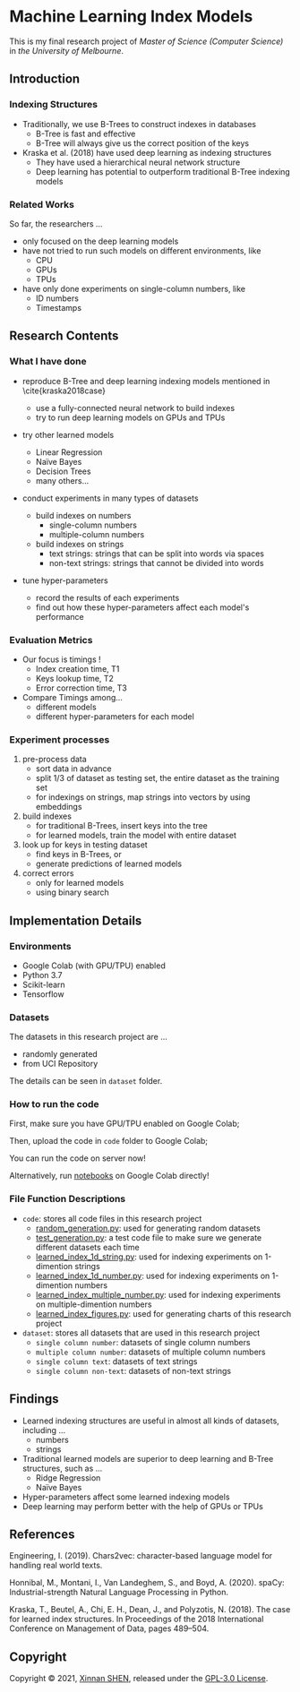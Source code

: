 # Machine Learning Index Models
This is my final research project of *Master of Science (Computer Science)* in *the University of Melbourne*.



## Introduction

### Indexing Structures

- Traditionally, we use B-Trees to construct indexes in databases
    - B-Tree is fast and effective
    - B-Tree will always give us the correct position of the keys
-  Kraska et al. (2018)  have used deep learning as indexing structures
    - They have used a hierarchical neural network structure
    - Deep learning has potential to outperform traditional B-Tree indexing models

### Related Works

So far, the researchers ...

- only focused on the deep learning models
- have not tried to run such models on different environments, like
    - CPU
    - GPUs
    - TPUs
- have only done experiments on single-column numbers, like
    - ID numbers
    - Timestamps



## Research Contents

### What I have done

- reproduce B-Tree and deep learning indexing models mentioned in \cite{kraska2018case}
    - use a fully-connected neural network to build indexes
    - try to run deep learning models on GPUs and TPUs
- try other learned models
    - Linear Regression
    - Naïve Bayes
    - Decision Trees
    - many others...

- conduct experiments in many types of datasets
    - build indexes on numbers
        - single-column numbers
        - multiple-column numbers
    - build indexes on strings
        - text strings: strings that can be split into words via spaces
        - non-text strings: strings that cannot be divided into words
- tune hyper-parameters
    - record the results of each experiments
    - find out how these hyper-parameters affect each model's performance

### Evaluation Metrics

- Our focus is timings !
    - Index creation time, T1
    - Keys lookup time, T2
    - Error correction time, T3
- Compare Timings among...
    - different models
    - different hyper-parameters for each model

### Experiment processes

1. pre-process data
    - sort data in advance
    - split 1/3 of dataset as testing set, the entire dataset as the training set
    - for indexings on strings, map strings into vectors by using embeddings
2. build indexes
    - for traditional B-Trees, insert keys into the tree
    - for learned models, train the model with entire dataset
3. look up for keys in testing dataset
    - find keys in B-Trees, or
    - generate predictions of learned models
4. correct errors
    - only for learned models
    - using binary search



## Implementation Details

### Environments

- Google Colab (with GPU/TPU) enabled
- Python 3.7
- Scikit-learn
- Tensorflow

### Datasets

The datasets in this research project are ...

- randomly generated
- from UCI Repository

The details can be seen in `dataset` folder.

### How to run the code

First, make sure you have GPU/TPU enabled on Google Colab;

Then, upload the code in `code` folder to Google Colab;

You can run the code on server now!

Alternatively, run [notebooks](https://github.com/sxn2012/learned-index/tree/notebooks/notebooks) on Google Colab directly!

### File Function Descriptions

- `code`: stores all code files in this research project
	- [random_generation.py](https://github.com/sxn2012/learned-index/blob/master/code/random_generation.py): used for generating random datasets
	- [test_generation.py](https://github.com/sxn2012/learned-index/blob/master/code/test_generation.py): a test code file to make sure we generate different datasets each time
	- [learned_index_1d_string.py](https://github.com/sxn2012/learned-index/blob/master/code/learned_index_1d_string.py): used for indexing experiments on 1-dimention strings 
	- [learned_index_1d_number.py](https://github.com/sxn2012/learned-index/blob/master/code/learned_index_1d_number.py): used for indexing experiments on 1-dimention numbers
	- [learned_index_multiple_number.py](https://github.com/sxn2012/learned-index/blob/master/code/learned_index_multiple_number.py): used for indexing experiments on multiple-dimention numbers
	- [learned_index_figures.py](https://github.com/sxn2012/learned-index/blob/master/code/learned_index_figures.py): used for generating charts of this research project
- `dataset`: stores all datasets that are used in this research project
	- `single column number`: datasets of single column numbers
	- `multiple column number`: datasets of multiple column numbers
	- `single column text`: datasets of text strings
	- `single column non-text`: datasets of non-text strings

## Findings

- Learned indexing structures are useful in almost all kinds of datasets, including ...
    - numbers
    - strings
- Traditional learned models are superior to deep learning and B-Tree structures, such as ...
    - Ridge Regression
    - Naïve Bayes
- Hyper-parameters affect some learned indexing models
- Deep learning may perform better with the help of GPUs or TPUs

## References

Engineering, I. (2019). Chars2vec: character-based language model for handling real world texts.

Honnibal, M., Montani, I., Van Landeghem, S., and Boyd, A. (2020). spaCy: Industrial-strength Natural Language Processing in Python.

Kraska, T., Beutel, A., Chi, E. H., Dean, J., and Polyzotis, N. (2018). The case for learned index structures. In Proceedings of the 2018 International Conference on Management of Data, pages 489–504.

## Copyright

Copyright © 2021, [Xinnan SHEN](https://github.com/sxn2012), released under the [GPL-3.0 License](https://github.com/sxn2012/learned-index/blob/master/LICENSE).